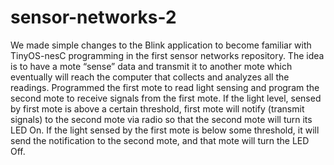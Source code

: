# sensor-networks-2

We made simple changes to the Blink application to become familiar with TinyOS-nesC programming in the first sensor networks repository. The idea is to have a mote “sense” data and transmit it to another mote which eventually will reach the computer that collects and analyzes all the readings. Programmed the first mote to read light sensing and program the second mote to receive signals from the first mote. If the light level, sensed by first mote is above a certain threshold, first mote will notify (transmit signals) to the second mote via radio so that the second mote will turn its LED On. If the light sensed by the first mote is below some threshold, it will send the notification to the second mote, and that mote will turn the LED Off.
